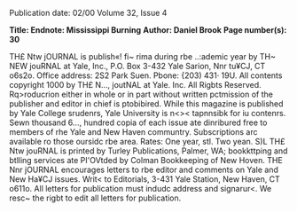 Publication date: 02/00
Volume 32, Issue 4

**Title: Endnote: Mississippi Burning**
**Author: Daniel Brook**
**Page number(s): 30**

TH£ Ntw jOURNAL is publish«! fi~ rima during rbe ..:ademic year by TH~ NEW jouRNAL at Yale, Inc., P.O. Box 3-432 Yale Sarion, Nnr tu¥CJ, CT o6s2o. Office address: 2S2 Park Suen. Pbone: {203) 431· 
19U. All contents copyright 1000 by TH£ N..., joutNAL at Yale. Inc. All Rigbts Reserved. Rq>roducrion either in whole or in part without written pctmission of the publisher and editor in chief is ptobibired. 
While this magazine is published by Yale College srudenrs, Yale University is n<>< tapnnsibk for iu contenrs. Sewn thousand 6..., hundred copia of each issue ate dinribured free to members of rhe Yale and New 
Haven communtry. Subscriptions arc available ro those oursidc rbe area. Rates: One year, stl. Two yean. S)L TH£ Ntw jouRNAL is printed by Turley Publications, Palmer, WA; bookkttping and btlling services ate 
PI'OVtded by Colman Bookkeeping of New Hoven. THE Nnr jOURNAL encourages letters to rbe editor and comments on Yale and New Ha¥CJ issues. Writ< to Editorials, 3-431 Yale Station, New Haven, CT 
o611o. All letters for publication must indudc address and signarur<. We resc~ the rigbt to edit all letters for publication.
